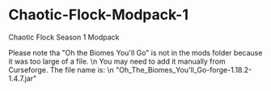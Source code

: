 # Chaotic-Flock-Modpack-1
Chaotic Flock Season 1 Modpack


Please note tha "Oh the Biomes You'll Go" is not in the mods folder because it was too large of a file. \n
You may need to add it manually from Curseforge. The file name is: \n
"Oh_The_Biomes_You'll_Go-forge-1.18.2-1.4.7.jar"

